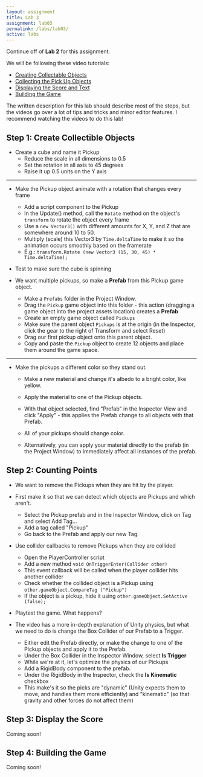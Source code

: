 ```yaml
---
layout: assignment
title: Lab 3
assignment: lab03
permalink: /labs/lab03/
active: labs
---
```


Continue off of **Lab 2** for this assignment.

We will be following these video tutorials:


- [Creating Collectable Objects](https://unity3d.com/learn/tutorials/projects/roll-ball-tutorial/creating-collectable-objects?playlist=17141)
- [Collecting the Pick Up Objects](https://unity3d.com/learn/tutorials/projects/roll-ball-tutorial/collecting-pick-objects?playlist=17141)
- [Displaying the Score and Text](https://unity3d.com/learn/tutorials/projects/roll-ball-tutorial/displaying-score-and-text?playlist=17141)
- [Building the Game](https://unity3d.com/learn/tutorials/projects/roll-ball-tutorial/building-game?playlist=17141)

The written description for this lab should describe most of the steps,
but the videos go over a lot of tips and tricks and minor editor features.
I recommend watching the videos to do this lab!


## Step 1: Create Collectible Objects

- Create a cube and name it Pickup
  - Reduce the scale in all dimensions to 0.5
  - Set the rotation in all axis to 45 degrees
  - Raise it up 0.5 units on the Y axis

---

- Make the Pickup object animate with a rotation that changes every frame
  - Add a script component to the Pickup
  - In the Update() method, call the `Rotate` method on the object's `transform` to rotate the object every frame
  - Use a `new Vector3()` with different amounts for X, Y, and Z that are somewhere around 10 to 50.
  - Multiply (scale) this Vector3 by `Time.deltaTime` to make it so the animation occurs smoothly based on the framerate
  - E.g.: `transform.Rotate (new Vector3 (15, 30, 45) * Time.deltaTime);`

- Test to make sure the cube is spinning

- We want multiple pickups, so make a **Prefab** from this Pickup game object.
  - Make a `Prefabs` folder in the Project Window.
  - Drag the `Pickup` game object into this folder - this action (dragging a game object into the project assets location) creates a **Prefab**
  - Create an empty game object called `Pickups`
  - Make sure the parent object `Pickups` is at the origin (in the Inspector, click the gear to the right of Transform and select Reset)
  - Drag our first pickup object onto this parent object.
  - Copy and paste the `Pickup` object to create 12 objects and place them around the game space.

---

- Make the pickups a different color so they stand out.
  - Make a new material and change it's albedo to a bright color, like yellow.
  - Apply the material to one of the Pickup objects.
  - With that object selected, find "Prefab" in the Inspector View and click "Apply" - this applies the Prefab change to all objects with that Prefab.
  - All of your pickups should change color.

  - Alternatively, you can apply your material directly to the prefab (in the Project Window) to immediately affect all instances of the prefab.


## Step 2: Counting Points

- We want to remove the Pickups when they are hit by the player.
- First make it so that we can detect which objects are Pickups and which aren't.
  - Select the Pickup prefab and in the Inspector Window, click on Tag and select Add Tag...
  - Add a tag called "Pickup"
  - Go back to the Prefab and apply our new Tag.

- Use collider callbacks to remove Pickups when they are collided
  - Open the PlayerController script
  - Add a new method `void OnTriggerEnter(Collider other)`
  - This event callback will be called when the player collider hits another collider
  - Check whether the collided object is a Pickup using `other.gameObject.CompareTag ("Pickup")`
  - If the object is a pickup, hide it using `other.gameObject.SetActive (false);`

- Playtest the game. What happens?

- The video has a more in-depth explanation of Unity physics, but what we need to do is change the Box Collider of our Prefab to a Trigger.
  - Either edit the Prefab directly, or make the change to one of the Pickup objects and apply it to the Prefab.
  - Under the Box Collider in the Inspector Window, select **Is Trigger**
  - While we're at it, let's optimize the physics of our Pickups
  - Add a RigidBody component to the prefab.
  - Under the RigidBody in the Inspector, check the **Is Kinematic** checkbox
  - This make's it so the picks are "dynamic" (Unity expects them to move, and handles them more efficiently) and "kinematic" (so that gravity and other forces do not affect them)


## Step 3: Display the Score

Coming soon!

## Step 4: Building the Game

Coming soon!

